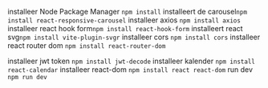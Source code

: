 installeer Node Package Manager `npm install`
installeert de carousel`npm install react-responsive-carousel`
installeer axios `npm install axios`
installeer react hook form`npm install react-hook-form`
installeert react svg`npm install vite-plugin-svgr`
installeer cors `npm install cors`
installeer react router dom `npm install react-router-dom`

[//]: # ( uninstall jwt token`npm uninstall jwt-decode`)
installeer jwt token `npm install jwt-decode`
installeer kalender `npm install react-calendar`
installeer react-dom `npm install react react-dom`
run dev `npm run dev`











